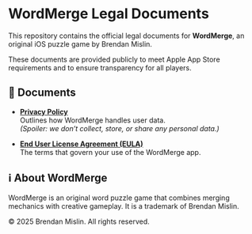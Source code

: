 # WordMerge Legal Documents
This repository contains the official legal documents for **WordMerge**, an original iOS puzzle game by Brendan Mislin.

These documents are provided publicly to meet Apple App Store requirements and to ensure transparency for all players.

## 📄 Documents
- **[Privacy Policy](https://wordmerge.github.io/legal/privacy.html)**  
  Outlines how WordMerge handles user data.  
  *(Spoiler: we don’t collect, store, or share any personal data.)*

- **[End User License Agreement (EULA)](https://wordmerge.github.io/legal/eula.html)**  
  The terms that govern your use of the WordMerge app.

## ℹ️ About WordMerge
WordMerge is an original word puzzle game that combines merging mechanics with creative gameplay. It is a trademark of Brendan Mislin.

© 2025 Brendan Mislin. All rights reserved.
